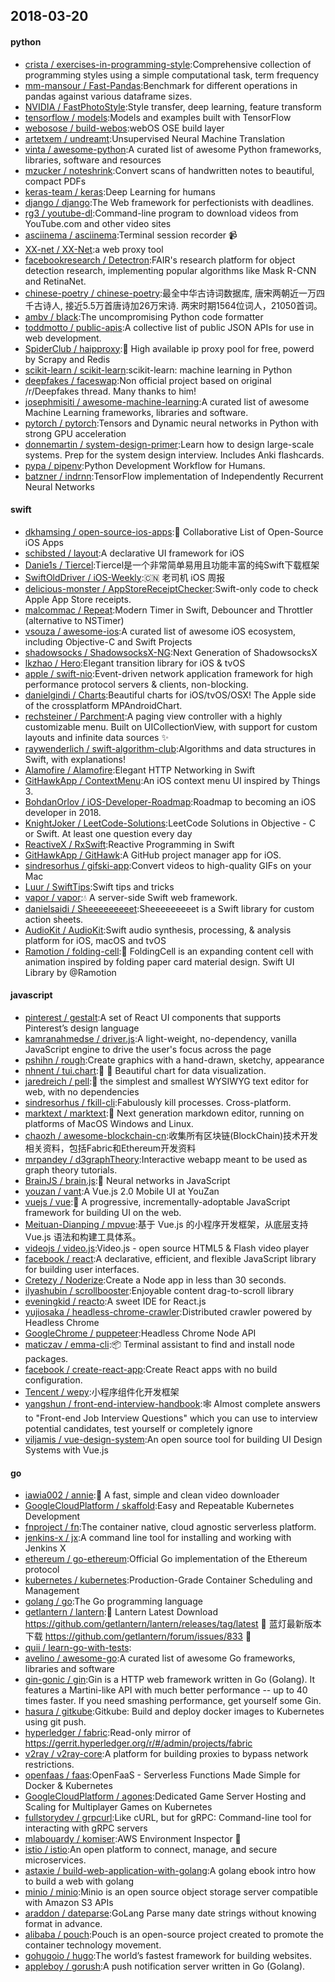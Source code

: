## 2018-03-20

#### python
* [crista / exercises-in-programming-style](https://github.com/crista/exercises-in-programming-style):Comprehensive collection of programming styles using a simple computational task, term frequency
* [mm-mansour / Fast-Pandas](https://github.com/mm-mansour/Fast-Pandas):Benchmark for different operations in pandas against various dataframe sizes.
* [NVIDIA / FastPhotoStyle](https://github.com/NVIDIA/FastPhotoStyle):Style transfer, deep learning, feature transform
* [tensorflow / models](https://github.com/tensorflow/models):Models and examples built with TensorFlow
* [webosose / build-webos](https://github.com/webosose/build-webos):webOS OSE build layer
* [artetxem / undreamt](https://github.com/artetxem/undreamt):Unsupervised Neural Machine Translation
* [vinta / awesome-python](https://github.com/vinta/awesome-python):A curated list of awesome Python frameworks, libraries, software and resources
* [mzucker / noteshrink](https://github.com/mzucker/noteshrink):Convert scans of handwritten notes to beautiful, compact PDFs
* [keras-team / keras](https://github.com/keras-team/keras):Deep Learning for humans
* [django / django](https://github.com/django/django):The Web framework for perfectionists with deadlines.
* [rg3 / youtube-dl](https://github.com/rg3/youtube-dl):Command-line program to download videos from YouTube.com and other video sites
* [asciinema / asciinema](https://github.com/asciinema/asciinema):Terminal session recorder
📹
* [XX-net / XX-Net](https://github.com/XX-net/XX-Net):a web proxy tool
* [facebookresearch / Detectron](https://github.com/facebookresearch/Detectron):FAIR's research platform for object detection research, implementing popular algorithms like Mask R-CNN and RetinaNet.
* [chinese-poetry / chinese-poetry](https://github.com/chinese-poetry/chinese-poetry):最全中华古诗词数据库, 唐宋两朝近一万四千古诗人, 接近5.5万首唐诗加26万宋诗. 两宋时期1564位词人，21050首词。
* [ambv / black](https://github.com/ambv/black):The uncompromising Python code formatter
* [toddmotto / public-apis](https://github.com/toddmotto/public-apis):A collective list of public JSON APIs for use in web development.
* [SpiderClub / haipproxy](https://github.com/SpiderClub/haipproxy):💖
High available ip proxy pool for free, powerd by Scrapy and Redis
* [scikit-learn / scikit-learn](https://github.com/scikit-learn/scikit-learn):scikit-learn: machine learning in Python
* [deepfakes / faceswap](https://github.com/deepfakes/faceswap):Non official project based on original /r/Deepfakes thread. Many thanks to him!
* [josephmisiti / awesome-machine-learning](https://github.com/josephmisiti/awesome-machine-learning):A curated list of awesome Machine Learning frameworks, libraries and software.
* [pytorch / pytorch](https://github.com/pytorch/pytorch):Tensors and Dynamic neural networks in Python with strong GPU acceleration
* [donnemartin / system-design-primer](https://github.com/donnemartin/system-design-primer):Learn how to design large-scale systems. Prep for the system design interview. Includes Anki flashcards.
* [pypa / pipenv](https://github.com/pypa/pipenv):Python Development Workflow for Humans.
* [batzner / indrnn](https://github.com/batzner/indrnn):TensorFlow implementation of Independently Recurrent Neural Networks

#### swift
* [dkhamsing / open-source-ios-apps](https://github.com/dkhamsing/open-source-ios-apps):📱
Collaborative List of Open-Source iOS Apps
* [schibsted / layout](https://github.com/schibsted/layout):A declarative UI framework for iOS
* [Danie1s / Tiercel](https://github.com/Danie1s/Tiercel):Tiercel是一个非常简单易用且功能丰富的纯Swift下载框架
* [SwiftOldDriver / iOS-Weekly](https://github.com/SwiftOldDriver/iOS-Weekly):🇨🇳
老司机 iOS 周报
* [delicious-monster / AppStoreReceiptChecker](https://github.com/delicious-monster/AppStoreReceiptChecker):Swift-only code to check Apple App Store receipts.
* [malcommac / Repeat](https://github.com/malcommac/Repeat):Modern Timer in Swift, Debouncer and Throttler (alternative to NSTimer)
* [vsouza / awesome-ios](https://github.com/vsouza/awesome-ios):A curated list of awesome iOS ecosystem, including Objective-C and Swift Projects
* [shadowsocks / ShadowsocksX-NG](https://github.com/shadowsocks/ShadowsocksX-NG):Next Generation of ShadowsocksX
* [lkzhao / Hero](https://github.com/lkzhao/Hero):Elegant transition library for iOS & tvOS
* [apple / swift-nio](https://github.com/apple/swift-nio):Event-driven network application framework for high performance protocol servers & clients, non-blocking.
* [danielgindi / Charts](https://github.com/danielgindi/Charts):Beautiful charts for iOS/tvOS/OSX! The Apple side of the crossplatform MPAndroidChart.
* [rechsteiner / Parchment](https://github.com/rechsteiner/Parchment):A paging view controller with a highly customizable menu. Built on UICollectionView, with support for custom layouts and infinite data sources
✨
* [raywenderlich / swift-algorithm-club](https://github.com/raywenderlich/swift-algorithm-club):Algorithms and data structures in Swift, with explanations!
* [Alamofire / Alamofire](https://github.com/Alamofire/Alamofire):Elegant HTTP Networking in Swift
* [GitHawkApp / ContextMenu](https://github.com/GitHawkApp/ContextMenu):An iOS context menu UI inspired by Things 3.
* [BohdanOrlov / iOS-Developer-Roadmap](https://github.com/BohdanOrlov/iOS-Developer-Roadmap):Roadmap to becoming an iOS developer in 2018.
* [KnightJoker / LeetCode-Solutions](https://github.com/KnightJoker/LeetCode-Solutions):LeetCode Solutions in Objective - C or Swift. At least one question every day
* [ReactiveX / RxSwift](https://github.com/ReactiveX/RxSwift):Reactive Programming in Swift
* [GitHawkApp / GitHawk](https://github.com/GitHawkApp/GitHawk):A GitHub project manager app for iOS.
* [sindresorhus / gifski-app](https://github.com/sindresorhus/gifski-app):Convert videos to high-quality GIFs on your Mac
* [Luur / SwiftTips](https://github.com/Luur/SwiftTips):Swift tips and tricks
* [vapor / vapor](https://github.com/vapor/vapor):💧
A server-side Swift web framework.
* [danielsaidi / Sheeeeeeeeet](https://github.com/danielsaidi/Sheeeeeeeeet):Sheeeeeeeeet is a Swift library for custom action sheets.
* [AudioKit / AudioKit](https://github.com/AudioKit/AudioKit):Swift audio synthesis, processing, & analysis platform for iOS, macOS and tvOS
* [Ramotion / folding-cell](https://github.com/Ramotion/folding-cell):📃
FoldingCell is an expanding content cell with animation inspired by folding paper card material design. Swift UI Library by @Ramotion

#### javascript
* [pinterest / gestalt](https://github.com/pinterest/gestalt):A set of React UI components that supports Pinterest’s design language
* [kamranahmedse / driver.js](https://github.com/kamranahmedse/driver.js):A light-weight, no-dependency, vanilla JavaScript engine to drive the user's focus across the page
* [pshihn / rough](https://github.com/pshihn/rough):Create graphics with a hand-drawn, sketchy, appearance
* [nhnent / tui.chart](https://github.com/nhnent/tui.chart):🍞
🍯
Beautiful chart for data visualization.
* [jaredreich / pell](https://github.com/jaredreich/pell):📝
the simplest and smallest WYSIWYG text editor for web, with no dependencies
* [sindresorhus / fkill-cli](https://github.com/sindresorhus/fkill-cli):Fabulously kill processes. Cross-platform.
* [marktext / marktext](https://github.com/marktext/marktext):📝
Next generation markdown editor, running on platforms of MacOS Windows and Linux.
* [chaozh / awesome-blockchain-cn](https://github.com/chaozh/awesome-blockchain-cn):收集所有区块链(BlockChain)技术开发相关资料，包括Fabric和Ethereum开发资料
* [mrpandey / d3graphTheory](https://github.com/mrpandey/d3graphTheory):Interactive webapp meant to be used as graph theory tutorials.
* [BrainJS / brain.js](https://github.com/BrainJS/brain.js):🤖
Neural networks in JavaScript
* [youzan / vant](https://github.com/youzan/vant):A Vue.js 2.0 Mobile UI at YouZan
* [vuejs / vue](https://github.com/vuejs/vue):🖖
A progressive, incrementally-adoptable JavaScript framework for building UI on the web.
* [Meituan-Dianping / mpvue](https://github.com/Meituan-Dianping/mpvue):基于 Vue.js 的小程序开发框架，从底层支持 Vue.js 语法和构建工具体系。
* [videojs / video.js](https://github.com/videojs/video.js):Video.js - open source HTML5 & Flash video player
* [facebook / react](https://github.com/facebook/react):A declarative, efficient, and flexible JavaScript library for building user interfaces.
* [Cretezy / Noderize](https://github.com/Cretezy/Noderize):Create a Node app in less than 30 seconds.
* [ilyashubin / scrollbooster](https://github.com/ilyashubin/scrollbooster):Enjoyable content drag-to-scroll library
* [eveningkid / reacto](https://github.com/eveningkid/reacto):A sweet IDE for React.js
* [yujiosaka / headless-chrome-crawler](https://github.com/yujiosaka/headless-chrome-crawler):Distributed crawler powered by Headless Chrome
* [GoogleChrome / puppeteer](https://github.com/GoogleChrome/puppeteer):Headless Chrome Node API
* [maticzav / emma-cli](https://github.com/maticzav/emma-cli):📦
Terminal assistant to find and install node packages.
* [facebook / create-react-app](https://github.com/facebook/create-react-app):Create React apps with no build configuration.
* [Tencent / wepy](https://github.com/Tencent/wepy):小程序组件化开发框架
* [yangshun / front-end-interview-handbook](https://github.com/yangshun/front-end-interview-handbook):🕸
Almost complete answers to "Front-end Job Interview Questions" which you can use to interview potential candidates, test yourself or completely ignore
* [viljamis / vue-design-system](https://github.com/viljamis/vue-design-system):An open source tool for building UI Design Systems with Vue.js

#### go
* [iawia002 / annie](https://github.com/iawia002/annie):👾
A fast, simple and clean video downloader
* [GoogleCloudPlatform / skaffold](https://github.com/GoogleCloudPlatform/skaffold):Easy and Repeatable Kubernetes Development
* [fnproject / fn](https://github.com/fnproject/fn):The container native, cloud agnostic serverless platform.
* [jenkins-x / jx](https://github.com/jenkins-x/jx):A command line tool for installing and working with Jenkins X
* [ethereum / go-ethereum](https://github.com/ethereum/go-ethereum):Official Go implementation of the Ethereum protocol
* [kubernetes / kubernetes](https://github.com/kubernetes/kubernetes):Production-Grade Container Scheduling and Management
* [golang / go](https://github.com/golang/go):The Go programming language
* [getlantern / lantern](https://github.com/getlantern/lantern):🔴
Lantern Latest Download https://github.com/getlantern/lantern/releases/tag/latest
🔴
蓝灯最新版本下载 https://github.com/getlantern/forum/issues/833
🔴
* [quii / learn-go-with-tests](https://github.com/quii/learn-go-with-tests):
* [avelino / awesome-go](https://github.com/avelino/awesome-go):A curated list of awesome Go frameworks, libraries and software
* [gin-gonic / gin](https://github.com/gin-gonic/gin):Gin is a HTTP web framework written in Go (Golang). It features a Martini-like API with much better performance -- up to 40 times faster. If you need smashing performance, get yourself some Gin.
* [hasura / gitkube](https://github.com/hasura/gitkube):Gitkube: Build and deploy docker images to Kubernetes using git push.
* [hyperledger / fabric](https://github.com/hyperledger/fabric):Read-only mirror of https://gerrit.hyperledger.org/r/#/admin/projects/fabric
* [v2ray / v2ray-core](https://github.com/v2ray/v2ray-core):A platform for building proxies to bypass network restrictions.
* [openfaas / faas](https://github.com/openfaas/faas):OpenFaaS - Serverless Functions Made Simple for Docker & Kubernetes
* [GoogleCloudPlatform / agones](https://github.com/GoogleCloudPlatform/agones):Dedicated Game Server Hosting and Scaling for Multiplayer Games on Kubernetes
* [fullstorydev / grpcurl](https://github.com/fullstorydev/grpcurl):Like cURL, but for gRPC: Command-line tool for interacting with gRPC servers
* [mlabouardy / komiser](https://github.com/mlabouardy/komiser):AWS Environment Inspector
👮
* [istio / istio](https://github.com/istio/istio):An open platform to connect, manage, and secure microservices.
* [astaxie / build-web-application-with-golang](https://github.com/astaxie/build-web-application-with-golang):A golang ebook intro how to build a web with golang
* [minio / minio](https://github.com/minio/minio):Minio is an open source object storage server compatible with Amazon S3 APIs
* [araddon / dateparse](https://github.com/araddon/dateparse):GoLang Parse many date strings without knowing format in advance.
* [alibaba / pouch](https://github.com/alibaba/pouch):Pouch is an open-source project created to promote the container technology movement.
* [gohugoio / hugo](https://github.com/gohugoio/hugo):The world’s fastest framework for building websites.
* [appleboy / gorush](https://github.com/appleboy/gorush):A push notification server written in Go (Golang).
